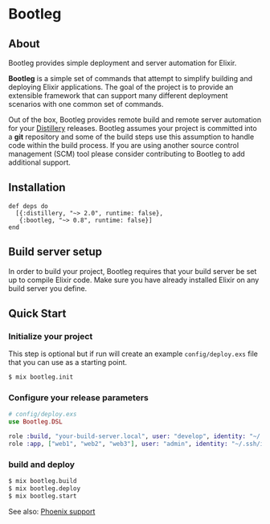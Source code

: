 # Bootleg

## About
Bootleg provides simple deployment and server automation for Elixir.

**Bootleg** is a simple set of commands that attempt to simplify building and deploying Elixir applications. The goal of the project is to provide an extensible framework that can support many different deployment scenarios with one common set of commands.

Out of the box, Bootleg provides remote build and remote server automation for your [Distillery](https://github.com/bitwalker/distillery) releases. Bootleg assumes your project is committed into a **git** repository and some of the build steps use this assumption
to handle code within the build process. If you are using another source control management (SCM) tool please consider contributing to Bootleg to
add additional support.

## Installation

```
def deps do
  [{:distillery, "~> 2.0", runtime: false},
   {:bootleg, "~> 0.8", runtime: false}]
end
```

## Build server setup

In order to build your project, Bootleg requires that your build server be set up to compile
Elixir code. Make sure you have already installed Elixir on any build server you define.

## Quick Start

### Initialize your project

This step is optional but if run will create an example `config/deploy.exs` file that you
can use as a starting point.

```sh
$ mix bootleg.init
```

### Configure your release parameters

```elixir
# config/deploy.exs
use Bootleg.DSL

role :build, "your-build-server.local", user: "develop", identity: "~/.ssh/id_deploy_rsa", workspace: "/some/build/workspace"
role :app, ["web1", "web2", "web3"], user: "admin", identity: "~/.ssh/id_deploy_rsa", workspace: "/var/myapp"
```

### build and deploy

```sh
$ mix bootleg.build
$ mix bootleg.deploy
$ mix bootleg.start
```

See also: [Phoenix support](https://hexdocs.pm/bootleg/phoenix.html)